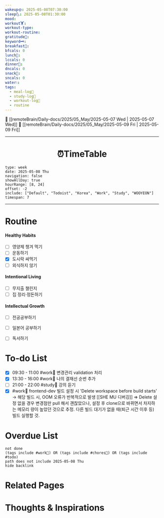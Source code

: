 ```yaml
---
wakeup🌞: 2025-05-08T07:30:00
sleep🌜: 2025-05-08T01:30:00
mood: 
workout🏋️: 
workout-type: 
workout-routine: 
gratitude🙏: 
keyword🗝️: 
breakfast🍳: 
bfcals: 0
lunch🍚: 
lccals: 0
dinner🥗: 
dncals: 0
snack🍬: 
sncals: 0
water💧: 
tags:
  - meal-log📝
  - study-log📓
  - workout-log💪
  - routine
---
```


🔺 [[remoteBrain/Daily-docs/2025/05_May/2025-05-07 Wed | 2025-05-07 Wed]]
🔻 [[remoteBrain/Daily-docs/2025/05_May/2025-05-09 Fri | 2025-05-09 Fri]]
___
<h1> <center>⏰TimeTable </center> </h1>

```gEvent
type: week
date: 2025-05-08 Thu
navigation: false
showAllDay: true
hourRange: [8, 24]
offset: -2
include: ["Default", "Todoist", "Korea", "Work", "Study", "WOOYEON"]
timespan: 7
```

--- 


# Routine 

####  Healthy Habits
- [ ] 영양제 챙겨 먹기
- [ ] 운동하기
- [x] 도시락 싸먹기
- [ ] 외식하지 않기 

####  Intentional Living 
- [ ] 무지출 챌린지 
- [ ] 집 정리·정돈하기

#### Intellectual Growth
- [ ] 전공공부하기
- [ ] 일본어 공부하기
- [ ] 독서하기



# To-do List

- [x] 09:30 - 11:00 #work💼 변경관리  validation 처리
- [x] 13:30 - 16:00 #work💼 나의 결재선 순번 추가
- [ ] 21:00 - 22:00 #study📓 강의 듣기
- [x] #work💼 frontend-dev 빌드 설정 시 'Delete workspace before build starts'
	→ 해당 빌드 시, OOM 오류가 반복적으로 발생 [[SHE MU 디버깅]]
	⇒ Delete 설정 없을 경우 변경점만 pull 해서 괜찮았으나, 설정 후 clone으로 바뀌면서 차지하는 메모리 량이 높았던 것으로 추정. 다른 빌드 대기가 없을 때(퇴근 시간 이후 등) 빌드 실행할 것.

# Overdue List
```tasks
not done
(tags include #work💼) OR (tags include #chores🧺) OR (tags include #todo)
path does not include 2025-05-08 Thu
hide backlink
```

# Related Pages



# Thoughts & Inspirations

